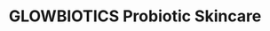 ---
title: "GLOWBIOTICS Probiotic Skincare"
url: /mesa/glowbiotics-probiotic-skincare/
shop: beauty
---